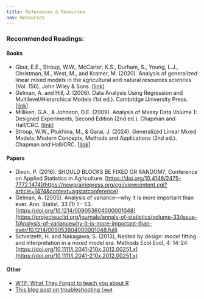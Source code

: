 ```yaml
---
title: References & Resources
nav: Resources
---
```


### Recommended Readings:  

#### Books 

- Gbur, E.E., Stroup, W.W., McCarter, K.S., Durham, S., Young, L.J., Christman, M., West, M., and Kramer, M. (2020). Analysis of generalized linear mixed models in the agricultural and natural resources sciences (Vol. 156). John Wiley & Sons. [[link](https://www.wiley.com/en-us/Analysis+of+Generalized+Linear+Mixed+Models+in+the+Agricultural+and+Natural+Resources+Sciences-p-9780891181828)]
-	Gelman, A. and Hill, J. (2006). Data Analysis Using Regression and Multilevel/Hierarchical Models (1st ed.). Cambridge University Press. [[link](https://www.amazon.com/Analysis-Regression-Multilevel-Hierarchical-Models/dp/052168689X/ref=pd_lpo_sccl_3/131-3172861-4727912?pd_rd_w=mjiqJ&content-id=amzn1.sym.4c8c52db-06f8-4e42-8e56-912796f2ea6c&pf_rd_p=4c8c52db-06f8-4e42-8e56-912796f2ea6c&pf_rd_r=G0DJKJDQA9GM5S2RABKA&pd_rd_wg=Apa9i&pd_rd_r=e8be25f9-32fa-442e-a7e6-e51f94e5d229&pd_rd_i=052168689X&psc=1)]
-	Milliken, G.A., & Johnson, D.E. (2009). Analysis of Messy Data Volume 1: Designed Experiments, Second Edition (2nd ed.). Chapman and Hall/CRC. [[link](https://doi.org/10.1201/EBK1584883340)]
-	Stroup, W.W., Ptukhina, M., & Garai, J. (2024). Generalized Linear Mixed Models: Modern Concepts, Methods and Applications (2nd ed.). Chapman and Hall/CRC. [[link](https://www.routledge.com/Generalized-Linear-Mixed-Models-Modern-Concepts-Methods-and-Applications/Stroup-Ptukhina-Garai/p/book/9781498755566?srsltid=AfmBOop80SBSwTFMCIzkiTtYe-5uir_Xnw2KVZxa1oXb4LJWrLRx0Wwq)]

#### Papers  

- Dixon, P. (2016). SHOULD BLOCKS BE FIXED OR RANDOM?, Conference on Applied Statistics in Agriculture. [https://doi.org/10.4148/2475-7772.1474](https://newprairiepress.org/cgi/viewcontent.cgi?article=1474&context=agstatconference)
- Gelman, A. (2005). Analysis of variance—why it is more important than ever. Ann. Statist. 33 (1) 1 - 53. [https://doi.org/10.1214/009053604000001048](https://projecteuclid.org/journals/annals-of-statistics/volume-33/issue-1/Analysis-of-variancewhy-it-is-more-important-than-ever/10.1214/009053604000001048.full)
- Schielzeth, H. and Nakagawa, S. (2013), Nested by design: model fitting and interpretation in a mixed model era. Methods Ecol Evol, 4: 14-24. [https://doi.org/10.1111/j.2041-210x.2012.00251.x](https://doi.org/10.1111/j.2041-210x.2012.00251.x)

#### Other 

- [WTF: What They Forgot to teach you about R](https://rstats.wtf/)
- [This blog post on troubleshooting `lme4`](https://rstudio-pubs-static.s3.amazonaws.com/33653_57fc7b8e5d484c909b615d8633c01d51.html)    
